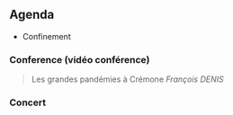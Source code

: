 ## Agenda

- Confinement

### Conference (vidéo conférence)

> Les grandes pandémies à Crémone 
> *François DENIS*

### Concert

